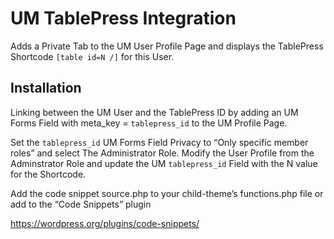 # UM TablePress Integration
 Adds a Private Tab to the UM User Profile Page and displays the TablePress Shortcode <code>[table id=N /]</code> for this User.
 
## Installation
Linking between the UM User and the TablePress ID by adding an UM Forms Field with meta_key = <code>tablepress_id</code> to the UM Profile Page.

Set the <code>tablepress_id</code> UM Forms Field Privacy to “Only specific member roles” and select The Administrator Role. Modify the User Profile from the Adminstrator Role and update the UM <code>tablepress_id</code> Field with the N value for the Shortcode.

Add the code snippet source.php to your child-theme’s functions.php file or add to the “Code Snippets” plugin

https://wordpress.org/plugins/code-snippets/
